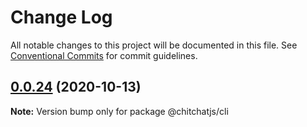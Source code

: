 # Change Log

All notable changes to this project will be documented in this file.
See [Conventional Commits](https://conventionalcommits.org) for commit guidelines.

## [0.0.24](https://github.com/kevindra/chitchatjs/compare/@chitchatjs/cli@0.0.23...@chitchatjs/cli@0.0.24) (2020-10-13)

**Note:** Version bump only for package @chitchatjs/cli
